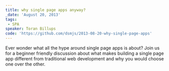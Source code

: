 ```yaml
---
title: why single page apps anyway?
_date: 'August 20, 2013'
tags:
 - SPA
speaker: Toran Billups
code: 'https://github.com/dsmjs/2013-08-20-why-single-page-apps'
---
```


Ever wonder what all the hype around single page apps is about? Join us for a
beginner friendly discussion about what makes building a single page app
different from traditional web development and why you would choose one over
the other.
